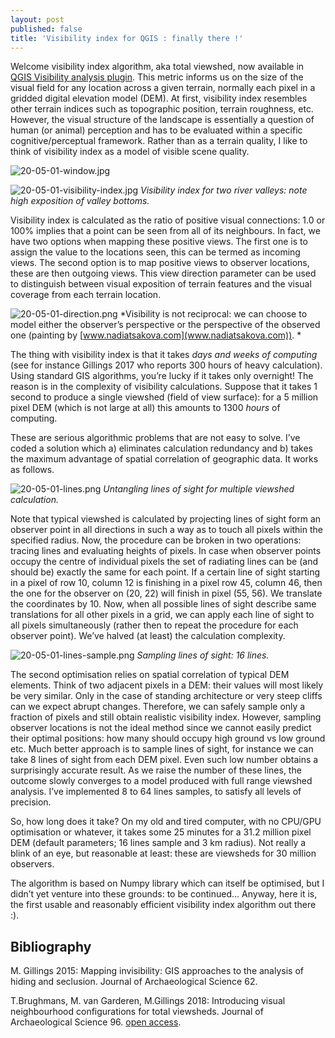 ```yaml
---
layout: post
published: false
title: 'Visibility index for QGIS : finally there !'
---
```


Welcome visibility index algorithm, aka total viewshed, now available in [QGIS Visibility analysis plugin](http://www.zoran-cuckovic.from.hr/QGIS-visibility-analysis/). This metric informs us on the size of the visual field for any location across a given terrain, normally each pixel in a gridded digital elevation model (DEM). At first, visibility index resembles other terrain indices such as topographic position, terrain roughness, etc. However, the visual structure of the landscape is essentially a question of human (or animal) perception and has to be evaluated within a specific cognitive/perceptual framework. Rather than as a terrain quality, I like to think of visibility index as a model of visible scene quality.  

![20-05-01-window.jpg]({{site.baseurl}}/figures/20-05-01-window.jpg)

![20-05-01-visibility-index.jpg]({{site.baseurl}}/figures/20-05-01-visibility-index.jpg)
*Visibility index for two river valleys: note high exposition of valley bottoms.*


Visibility index is calculated as the ratio of positive visual connections: 1.0 or 100% implies that a point can be seen from all of its neighbours. In fact, we have two options when mapping these positive views. The first one is to assign the value to the locations seen, this can be termed as incoming views. The second option is to map positive views to observer locations, these are then outgoing views. This view direction parameter can be used to distinguish between visual exposition of terrain features and the visual coverage from each terrain location. 

![20-05-01-direction.png]({{site.baseurl}}/figures/20-05-01-direction.png)
*Visibility is not reciprocal: we can choose to model either the observer’s perspective or the perspective of the observed one (painting by [www.nadiatsakova.com](www.nadiatsakova.com)). *

The thing with visibility index is that it takes *days and weeks of computing* (see for instance Gillings 2017 who reports 300 hours of heavy calculation). Using standard GIS algorithms, you’re lucky if it takes only overnight! The reason is in the complexity of visibility calculations. Suppose that it takes 1 second to produce a single viewshed (field of view surface): for a 5 million pixel DEM (which is not large at all) this amounts to 1300 *hours* of computing.

These are serious algorithmic problems that are not easy to solve. I’ve coded a solution which a) eliminates calculation redundancy and b) takes the maximum advantage of spatial correlation of geographic data. It works as follows.

![20-05-01-lines.png]({{site.baseurl}}/figures/20-05-01-lines.png)
*Untangling lines of sight for multiple viewshed calculation.*

Note that typical viewshed is calculated by projecting lines of sight form an observer point in all directions in such a way as to touch all pixels within the specified radius. Now, the procedure can be broken in two operations: tracing lines and evaluating heights of pixels. In case when observer points occupy the centre of individual pixels the set of radiating lines can be (and should be) exactly the same for each point. If a certain line of sight starting in a pixel of row 10, column 12 is finishing in a pixel row 45, column 46, then the one for the observer on (20, 22) will finish in pixel (55, 56). We translate the coordinates by 10. Now, when all possible lines of sight describe same translations for all other pixels in a grid, we can apply each line of sight to all pixels simultaneously (rather then to repeat the procedure for each observer point). We’ve halved (at least) the calculation complexity. 

![20-05-01-lines-sample.png]({{site.baseurl}}/figures/20-05-01-lines-sample.png)
*Sampling lines of sight: 16 lines.*

The second optimisation relies on spatial correlation of typical DEM elements. Think of two adjacent pixels in a DEM: their values will most likely be very similar. Only in the case of standing architecture or very steep cliffs can we expect abrupt changes. Therefore, we can safely sample only a fraction of pixels and still obtain realistic visibility index. However, sampling observer locations is not the ideal method since we cannot easily predict their optimal positions: how many should occupy high ground vs low ground etc. Much better approach is to sample lines of sight, for instance we can take 8 lines of sight from each DEM pixel. Even such low number obtains a surprisingly accurate result. As we raise the number of these lines, the outcome slowly converges to a model produced with full range viewshed analysis. I’ve implemented 8 to 64 lines samples, to satisfy all levels of precision. 

So, how long does it take? On my old and tired computer, with no CPU/GPU optimisation or whatever, it takes some 25 minutes for a 31.2 million pixel DEM (default parameters; 16 lines sample and 3 km radius). Not really a blink of an eye, but reasonable at least: these are viewsheds for 30 million observers. 

The algorithm is based on Numpy library which can itself be optimised, but I didn’t yet venture into these grounds: to be continued… Anyway, here it is, the first usable and reasonably efficient visibility index algorithm out there :).

## Bibliography

M. Gillings 2015: Mapping invisibility: GIS approaches to the analysis of hiding and seclusion. Journal of Archaeological Science 62.

T.Brughmans, M. van Garderen, M.Gillings 2018: Introducing visual neighbourhood configurations for total viewsheds. Journal of Archaeological Science 96. [open access](https://www.sciencedirect.com/science/article/pii/S0305440318302383).

